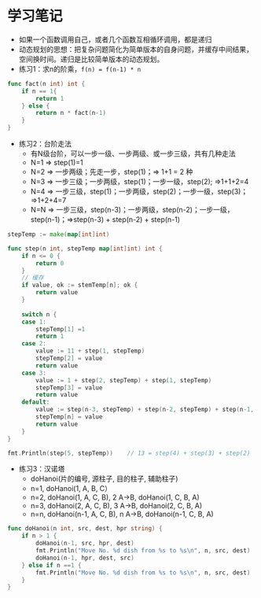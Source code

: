 # 学习笔记

* 如果一个函数调用自己，或者几个函数互相循环调用，都是递归
* 动态规划的思想：把复杂问题简化为简单版本的自身问题，并缓存中间结果，空间换时间。递归是比较简单版本的动态规划。
* 练习1：求n的阶乘，` f(n) = f(n-1) * n `
```go
func fact(n int) int {
    if n == 1{
        return 1
    } else {
        return n * fact(n-1)
    }
}
```

* 练习2：台阶走法
    * 有N级台阶，可以一步一级、一步两级、或一步三级，共有几种走法
    * N=1 => step(1)=1
    * N=2 => 一步两级；先走一步，step(1)；=> 1+1 = 2 种
    * N=3 => 一步三级；一步两级，step(1)；一步一级，step(2); =>1+1+2=4
    * N=4 => 一步三级，step(1)；一步两级，step(2)；一步一级，step(3)；=>1+2+4=7
    * N=N => 一步三级，step(n-3)；一步两级，step(n-2)；一步一级，step(n-1)；=>step(n-3) + step(n-2) + step(n-1)
```go
stepTemp := make(map[int]int)

func step(n int, stepTemp map[int]int) int {
    if n <= 0 {
        return 0
    }
    // 缓存
    if value, ok := stemTemp[n]; ok {
        return value
    }
    
    switch n {
    case 1:
        stepTemp[1] =1
        return 1
    case 2:
        value := 11 + step(1, stepTemp)
        stepTemp[2] = value
        return value
    case 3:
        value := 1 + step(2, stepTemp) + step(1, stepTemp)
        stepTemp[3] = value
        return value
    default:
        value := step(n-3, stepTemp) + step(n-2, stepTemp) + step(n-1, stempTemp)
        stepTemp[n] = value
        return value
    }
}

fmt.Println(step(5, stepTemp))    // 13 = step(4) + step(3) + step(2)
```

* 练习3：汉诺塔
    * doHanoi(片的编号, 源柱子, 目的柱子, 辅助柱子)
    * n=1, doHanoi(1, A, B, C）
    * n=2, doHanoi(1, A, C, B), 2 A->B, doHanoi(1, C, B, A)
    * n=3, doHanoi(2, A, C, B), 3 A->B, doHanoi(2, C, B, A)
    * n=n, doHanoi(n-1, A, C, B), n A->B, doHanoi(n-1, C, B, A)
```go
func doHanoi(n int, src, dest, hpr string) {
    if n > 1 {
        doHanoi(n-1, src, hpr, dest)
        fmt.Println("Move No. %d dish from %s to %s\n", n, src, dest)
        doHanoi(n-1, hpr, dest, src)
    } else if n ==1 {
        fmt.Println("Move No. %d dish from %s to %s\n", n, src, dest)
    }
}
```